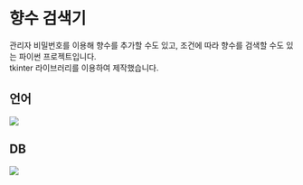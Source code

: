 # 향수 검색기

관리자 비밀번호를 이용해 향수를 추가할 수도 있고, 조건에 따라 향수를 검색할 수도 있는 파이썬 프로젝트입니다.  
tkinter 라이브러리를 이용하여 제작했습니다.


## 언어
<img src="https://img.shields.io/badge/Python-3776AB?style=for-the-badge&logo=Python&logoColor=white"/>

## DB
<img src="https://img.shields.io/badge/SQLite-003B57?style=for-the-badge&logo=SQLite&logoColor=white"/>
